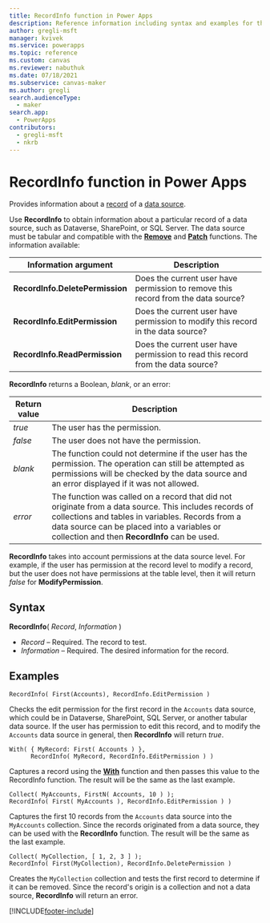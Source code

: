 ```yaml
---
title: RecordInfo function in Power Apps
description: Reference information including syntax and examples for the RecordInfo function in Power Apps.
author: gregli-msft
manager: kvivek
ms.service: powerapps
ms.topic: reference
ms.custom: canvas
ms.reviewer: nabuthuk
ms.date: 07/18/2021
ms.subservice: canvas-maker
ms.author: gregli
search.audienceType: 
  - maker
search.app: 
  - PowerApps
contributors:
  - gregli-msft
  - nkrb
---
```

# RecordInfo function in Power Apps
Provides information about a [record](../working-with-tables#elements-of-a-table) of a [data source](../working-with-data-sources.md).

Use **RecordInfo** to obtain information about a particular record of a data source, such as Dataverse, SharePoint, or SQL Server.  The data source must be tabular and compatible with the [**Remove**](function-remove-removeif.md) and [**Patch**](function-patch.md) functions.  The information available:

| Information argument | Description |
| --- | --- |
| **RecordInfo.DeletePermission** | Does the current user have permission to remove this record from the data source? |
| **RecordInfo.EditPermission** | Does the current user have permission to modify this record in the data source? |
| **RecordInfo.ReadPermission** | Does the current user have permission to read this record from the data source? |

**RecordInfo** returns a Boolean, *blank*, or an error:

| Return value | Description |
| --- | --- |
| *true* | The user has the permission. |
| *false* | The user does not have the permission. |
| *blank* | The function could not determine if the user has the permission.  The operation can still be attempted as permissions will be checked by the data source and an error displayed if it was not allowed. |  
| *error* | The function was called on a record that did not originate from a data source.  This includes records of collections and tables in variables.  Records from a data source can be placed into a variables or collection and then **RecordInfo** can be used. |

**RecordInfo** takes into account permissions at the data source level.  For example, if the user has permission at the record level to modify a record, but the user does not have permissions at the table level, then it will return *false* for **ModifyPermission**.

## Syntax
**RecordInfo**( *Record*, *Information* )

* *Record* – Required. The record to test.
* *Information* – Required. The desired information for the record.

## Examples

```powerapps-dot
RecordInfo( First(Accounts), RecordInfo.EditPermission )
```
Checks the edit permission for the first record in the `Accounts` data source, which could be in Dataverse, SharePoint, SQL Server, or another tabular data source.  If the user has permission to edit this record, and to modify the `Accounts` data source in general, then **RecordInfo** will return *true*.  

```powerapps-dot
With( { MyRecord: First( Accounts ) }, 
      RecordInfo( MyRecord, RecordInfo.EditPermission ) )
```
Captures a record using the [**With**](function-with.md) function and then passes this value to the RecordInfo function.  The result will be the same as the last example.

```powerapps-dot
Collect( MyAccounts, FirstN( Accounts, 10 ) );
RecordInfo( First( MyAccounts ), RecordInfo.EditPermission ) )
```
Captures the first 10 records from the `Accounts` data source into the `MyAccounts` collection.  Since the records originated from a data source, they can be used with the **RecordInfo** function.  The result will be the same as the last example.

```powerapps-dot
Collect( MyCollection, [ 1, 2, 3 ] );
RecordInfo( First(MyCollection), RecordInfo.DeletePermission )
```
Creates the `MyCollection` collection and tests the first record to determine if it can be removed.  Since the record's origin is a collection and not a data source, **RecordInfo** will return an error.

[!INCLUDE[footer-include](../../../includes/footer-banner.md)]
